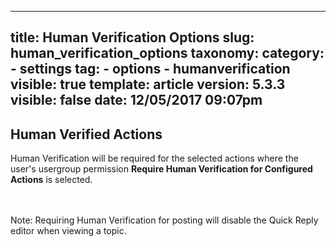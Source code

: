 
---
title: Human Verification Options
slug: human_verification_options
taxonomy:
    category:
        - settings
    tag:
        - options
        - humanverification
visible: true
template: article
version: 5.3.3
visible: false
date: 12/05/2017 09:07pm
---

## Human Verified Actions
Human Verification will be required for the selected actions where the user's usergroup permission <strong>Require Human Verification for Configured Actions</strong> is selected.

<br /><br />Note: Requiring Human Verification for posting will disable the Quick Reply editor when viewing a topic.



